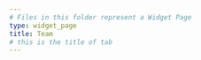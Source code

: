 ```yaml
---
# Files in this folder represent a Widget Page
type: widget_page
title: Team
# this is the title of tab
---
```

